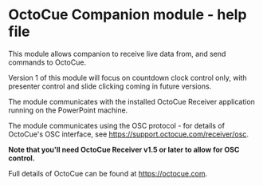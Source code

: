 # OctoCue Companion module - help file

This module allows companion to receive live data from, and send commands to OctoCue.

Version 1 of this module will focus on countdown clock control only, with presenter control and slide clicking coming in future versions.

The module communicates with the installed OctoCue Receiver application running on the PowerPoint machine.

The module communicates using the OSC protocol - for details of OctoCue's OSC interface, see https://support.octocue.com/receiver/osc.

**Note that you'll need OctoCue Receiver v1.5 or later to allow for OSC control.**

Full details of OctoCue can be found at https://octocue.com.
